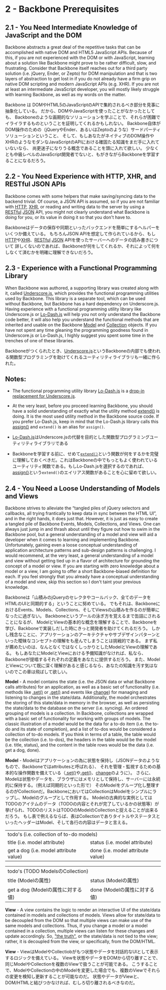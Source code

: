 # 2 - Backbone Prerequisites

## 2.1 - You Need Intermediate Knowledge of JavaScript and the DOM

Backbone abstracts a great deal of the repetitive tasks that can be accomplished with native DOM and HTML5 JavaScript APIs. 
Because of this, if you are not experienced with the DOM or with JavaScript, 
learning about a solution like Backbone might prove to be rather difficult, slow, and frustrating. 
Consider that Backbone itself reaches out for a third party solution (i.e. jQuery, Ender, or Zepto) for DOM manipulation 
and that is two layers of abstraction to get lost in if you do not already have a firm grip on native DOM scripting and modern JavaScript APIs (e.g. XHR). 
If you are not at least an intermediate JavaScript developer, 
you will mostly likely struggle with learning Backbone, as well as my words on the matter.

Backbone は DOMやHTML5のJavaScriptのAPIで集約されるべき部分を見事に抽象化している。
だから、DOMやJavaScriptを使ったことがなかったとしても、
Backboneのような画期的なソリューションを学ぶことで、それらが困難でイライラするものということを証明してくれるかもしれない。
Backbone自体がDOM操作のための（jQueryやEnder、あるいはZeptoのような）サードパーティソリューションということ、
そして、もしあなたがネイティブのDOM操作やXHRのようなモダンなJavaScriptのAPIにおける確固たる知識をまだ手に入れていないなら、
尚更迷子になりうる概念であることを頭に入れて欲しい。
少なくとも中級レベルのJavaScript開発者でないと、もがきながらBackboneを学習することになるだろう。

## 2.2 - You Need Experience with HTTP, XHR, and RESTful JSON APIs

Backbone comes with some helpers that make saving/syncing data to the backend trivial. 
Of course, a JSON API is assumed, so if you are not familiar with [HTTP](http://net.tutsplus.com/tutorials/tools-and-tips/http-the-protocol-every-web-developer-must-know-part-1/), [XHR](https://developer.mozilla.org/en-US/docs/AJAX/Getting_Started), or reading and writing data to the server by using a [RESTful](http://www.restapitutorial.com/lessons/whatisrest.html) [JSON](https://developer.mozilla.org/en-US/docs/JSON) API, 
you might not clearly understand what Backbone is doing for you, 
or its value in doing it so that you don't have to.

Backboneはデータの保存や同期といったバックエンドを簡単にするヘルパーをいくつか備えている。
もちろんJSON APIを想定して作られているから、もし[HTTP](http://net.tutsplus.com/tutorials/tools-and-tips/http-the-protocol-every-web-developer-must-know-part-1/)や[XHR](https://developer.mozilla.org/en-US/docs/AJAX/Getting_Started)、[RESTful](http://www.restapitutorial.com/lessons/whatisrest.html) [JSON](https://developer.mozilla.org/en-US/docs/JSON) APIを使ったサーバーへのデータの読み書きについて
詳しくないのであれば、Backboneが何をしてくれるか、それによって何をしなくて済むかを明確に理解できないだろう。

## 2.3 - Experience with a Functional Programming Library

When Backbone was authored, a supporting library was created along with it, called [Underscore.js](http://underscorejs.org/), which provides the functional programming utilities used by Backbone. This library is a separate tool, which can be used without Backbone, but Backbone has a hard dependency on Underscore.js. Having experience with a functional programming utility library like Underscore.js or [Lo-Dash.js](http://lodash.com/) will help you not only understand the Backbone code better, it will also help you understand the functional methods that are inherited and usable on the Backbone [Model](http://backbonejs.org/#Model-Underscore-Methods) and [Collection](http://backbonejs.org/#Collection-Underscore-Methods) objects. If you have not spent any time gleaning the programming goodness found in Underscore.js or Lo-Dash.js, I highly suggest you spent some time in the trenches of one of these libraries.

Backboneがつくられたとき、[Underscore.js](http://underscorejs.org/)というBackboneの内部でも使われる関数型プログラミングを助けてくれるユーティリティライブラリも一緒に作られた。

## Notes:

- The functional programming utility library [Lo-Dash.js](http://lodash.com/) is a [drop-in replacement for Underscore.js](https://raw.github.com/lodash/lodash/v1.3.1/dist/lodash.underscore.js).
- At the very least, before you proceed learning Backbone, you should have a solid understanding of exactly what the utility method [extend()](http://underscorejs.org/#extend) is doing. It is the most used utility method in the Backbone source code. If you prefer Lo-Dash.js, keep in mind that the Lo-Dash.js library calls this [assign()](http://lodash.com/docs#assign) and `extend()` is an alias for `assign()`.

- [Lo-Dash.js](http://lodash.com/)はUnderscore.jsの代替を目的とした関数型プログラミングユーティリティライブラリである
- Backboneを学習する前に、せめて[`extend()`](http://underscorejs.org/#extend)という関数が何をするかを完璧に理解しておくべきだ。これはBackboneの中でもっともよく使われているユーティリティ関数である。もしLo-Dash.jsを選択するのであれば、[assign()](http://lodash.com/docs#assign)という`extend()`のエイリアス関数があることを心に留めて欲しい。

## 2.4 - You Need a Loose Understanding of Models and Views

Backbone strives to alleviate the “tangled piles of jQuery selectors and callbacks, all trying frantically to keep data in sync between the HTML UI”, and in the right hands, it does just that. 
However, it is just as easy to create a tangled pile of Backbone Events, Models, Collections, and Views. 
One can always just jump in and thrash about until they figure out how to swim in the Backbone pool, 
but a general understanding of a model and view will aid a developer when it comes to learning and implementing Backbone. 
Unfortunately, gaining even a loose conceptual understanding of application architecture patterns and sub-design patterns is challenging. 
I would recommend, at the very least, a general understanding of a model and view without getting tied up in a flavor of architecture for grounding the concept of a model or view. 
If you are starting with zero knowledge about a model or a view, I am going to offer a short Backbone-biased definition for each. 
If you feel strongly that you already have a conceptual understanding of a model and view, skip this section so I don't taint your previous knowledge.

Backboneは「山積みのjQueryのセレクタやコールバック、全てのデータをHTMLのUIと同期的する」ということに努めている。
でもそれは、BackboneにおけるEvents、Models、Collections、そしてViewsの山積みを作るのが簡単になったに過ぎない。
Backboneというプールの泳ぎ方を覚えるまで缶詰にされることになるが、
ModelとViewの基本的な概念を理解することで、Backboneを学び、Backboneで実装しだした時にきっと開発者を助けてくれるだろう。
しかし残念なことに、アプリケーションのアーキテクチャやサブデザインパターンといった曖昧なコンセプトの理解をも産んでしまうことは挑戦的である。
まず私が薦めたいのは、なんとなくではなくしっかりとしたModelとViewの理解である。
もしあなたにModelとViewにおける予備知識がなければ、私なら、Backboneが提唱するそれぞれの定義をあなたに提供するだろう。
また、ModelとViewについて既に深く理解があると感じるなら、あなたの知識を汚す気はないのでこの章は飛ばして欲しい。

**Model** - A model contains the state (i.e. the JSON data or what Backbone calls attributes) for an application, 
            as well as a basic set of functionality (i.e. methods like [.set()](http://backbonejs.org/#Model-set) or [.get()](http://backbonejs.org/#Model-get) and events like [change](http://backbonejs.org/#Events-catalog)) for managing and listening to changes in the state/data. 
            Additionally, the model orchestrates the storing of this state/data in memory in the browser, as well as persisting the state/data to the database on the server (i.e. syncing). 
            An ordered grouping of models is a collection. In Backbone, collections are wrapped with a basic set of functionality for working with groups of models. 
            The classic illustration of a model would be the data for a to-do item (i.e. the to-do and its state of completion), and a list of to-dos would be considered a collection of to-do models. 
            If you think in terms of a table, the table would be the collection (i.e. to-dos), the headers in the table would be the model (i.e. title, status), and the content in the table rows would be the data (i.e. get a dog, done).

**Model** - Modelはアプリケーションの為に状態を保持し（JSONデータのようなもので、Backboneではattributesと呼ばれる）、
            それを管理・監視するための基本的な操作関数を備えている（[.set()](http://backbonejs.org/#Model-set)や[.get()](http://backbonejs.org/#Model-get)、[change](http://backbonejs.org/#Events-catalog)のように）。
            さらに、Modelは状態やデータを、ブラウザにはメモリとして保持し、サーバーには永続的に保持する。（例えば同期的といった形で）
            そのModelをグループ化し整理するのがCollectionだ。BackboneにおいてはCollectionはModelをシンプルにラップし、Modelのグループとして作用する。
            Modelの古典的な実例としてはTODOのアイテムのデータ（TODOの内容とそれが完了しているかの状態等）が挙げられ、TODOのリストはTODOのModelのCollectionと捉えることが出来るだろう。
            もし表で例えるならば、表はCollectionでありタイトルやステータスといったヘッダーはModel、そして各行の内容はデータと言える。

<table>
  <tr>
    <td colspan="2">todo's (i.e. collection of to-do models)</td>
  </tr>
  <tr>
    <td>title (i.e. model attribute)</td>
    <td>status (i.e. model attribute)</td>
  </tr>
  <tr>
    <td>get a dog (i.e. model attribute value)</td>
    <td>done (i.e. model attribute value)</td>
  </tr>
</table>

<table>
  <tr>
    <td colspan="2">todo's (TODO ModelsのCollection)</td>
  </tr>
  <tr>
    <td>title (Modelの属性)</td>
    <td>status (Modelの属性)</td>
  </tr>
  <tr>
    <td>get a dog (Modelの属性に対する値)</td>
    <td>done (Modelの属性に対する値)</td>
  </tr>
</table>

**View** - A view contains the logic to render an interactive UI of the state/data contained in models and collections of models. 
           Views allow for state/data to be decoupled from the DOM so that multiple views can make use of the same models and collections. 
           Thus, if you change a model or a model contained in a collection, multiple views can listen for these changes and update accordingly. 
           So, ["the truth"](http://www.infoq.com/presentations/Getting-Truth-Out-of-the-DOM), or the state/data is not tied to the view; 
           rather, it is decoupled from the view, or specifically, from the DOM/HTML.

**View** - ViewはModelやCollectiobがもつ状態やデータを対話的なUIとして表示するロジックを備えている。
           Viewを状態やデータをDOMから切り離すことで、同じModelやCollectionを複数のViewで扱うことが可能である。
           こうすることで、ModelやCollectionの中のModelを変更した場合でも、複数のViewでそれらの変更を検知し更新することが可能なのだ。
           状態やデータがViewと、DOM/HTMLと結びつかなければ、むしろ切り離されるべきなのだ。
